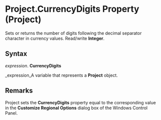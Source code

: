 
# Project.CurrencyDigits Property (Project)

Sets or returns the number of digits following the decimal separator character in currency values. Read/write  **Integer**.


## Syntax

 _expression_. **CurrencyDigits**

 _expression_A variable that represents a  **Project** object.


## Remarks

Project sets the  **CurrencyDigits** property equal to the corresponding value in the **Customize Regional Options** dialog box of the Windows Control Panel.


